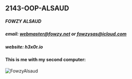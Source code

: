 ## 2143-OOP-ALSAUD
##### FOWZY ALSAUD
##### email: webmaster@fowzy.net or fowzysas@icloud.com
##### website: h3x0r.io
#### This is me with my second computer:
![FowzyAlsaud](https://scontent-dfw5-1.cdninstagram.com/v/t51.2885-15/e35/p1080x1080/70860358_160851484976705_8450804155426129527_n.jpg?_nc_ht=scontent-dfw5-1.cdninstagram.com&_nc_cat=105&_nc_ohc=gWgXM_i3qZwAX8nD7j4&tp=1&oh=234d482cc2bef3d55c7b846ee0be91bf&oe=60277085)
